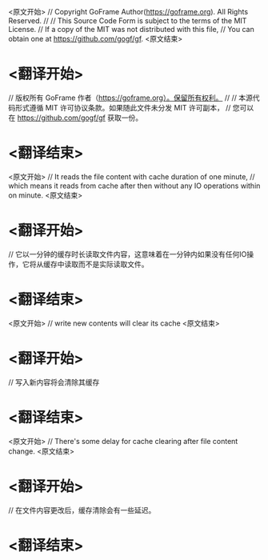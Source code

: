
<原文开始>
// Copyright GoFrame Author(https://goframe.org). All Rights Reserved.
//
// This Source Code Form is subject to the terms of the MIT License.
// If a copy of the MIT was not distributed with this file,
// You can obtain one at https://github.com/gogf/gf.
<原文结束>

# <翻译开始>
// 版权所有 GoFrame 作者（https://goframe.org）。保留所有权利。
//
// 本源代码形式遵循 MIT 许可协议条款。如果随此文件未分发 MIT 许可副本，
// 您可以在 https://github.com/gogf/gf 获取一份。
# <翻译结束>


<原文开始>
	// It reads the file content with cache duration of one minute,
	// which means it reads from cache after then without any IO operations within on minute.
<原文结束>

# <翻译开始>
// 它以一分钟的缓存时长读取文件内容，这意味着在一分钟内如果没有任何IO操作，它将从缓存中读取而不是实际读取文件。
# <翻译结束>


<原文开始>
// write new contents will clear its cache
<原文结束>

# <翻译开始>
// 写入新内容将会清除其缓存
# <翻译结束>


<原文开始>
// There's some delay for cache clearing after file content change.
<原文结束>

# <翻译开始>
// 在文件内容更改后，缓存清除会有一些延迟。
# <翻译结束>

 